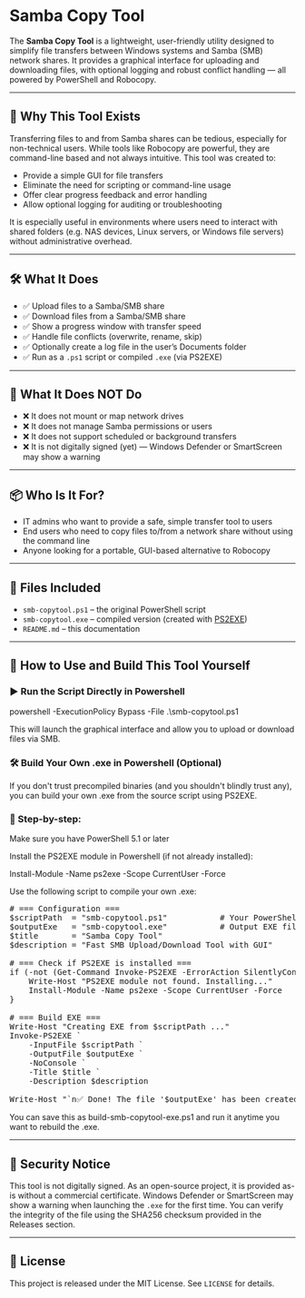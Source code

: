 # Samba Copy Tool

The **Samba Copy Tool** is a lightweight, user-friendly utility designed to simplify file transfers between Windows systems and Samba (SMB) network shares. 
It provides a graphical interface for uploading and downloading files, with optional logging and robust conflict handling — all powered by PowerShell and Robocopy.

---

## 🚀 Why This Tool Exists

Transferring files to and from Samba shares can be tedious, especially for non-technical users. 
While tools like Robocopy are powerful, they are command-line based and not always intuitive. This tool was created to:

- Provide a simple GUI for file transfers
- Eliminate the need for scripting or command-line usage
- Offer clear progress feedback and error handling
- Allow optional logging for auditing or troubleshooting

It is especially useful in environments where users need to interact with shared folders (e.g. NAS devices, Linux servers, or Windows file servers) without administrative overhead.

---

## 🛠 What It Does

- ✅ Upload files to a Samba/SMB share
- ✅ Download files from a Samba/SMB share
- ✅ Show a progress window with transfer speed
- ✅ Handle file conflicts (overwrite, rename, skip)
- ✅ Optionally create a log file in the user’s Documents folder
- ✅ Run as a `.ps1` script or compiled `.exe` (via PS2EXE)

---

## 🚫 What It Does NOT Do

- ❌ It does not mount or map network drives
- ❌ It does not manage Samba permissions or users
- ❌ It does not support scheduled or background transfers
- ❌ It is not digitally signed (yet) — Windows Defender or SmartScreen may show a warning

---

## 📦 Who Is It For?

- IT admins who want to provide a safe, simple transfer tool to users
- End users who need to copy files to/from a network share without using the command line
- Anyone looking for a portable, GUI-based alternative to Robocopy

---

## 📁 Files Included

- `smb-copytool.ps1` – the original PowerShell script
- `smb-copytool.exe` – compiled version (created with [PS2EXE](https://github.com/MScholtes/PS2EXE))
- `README.md` – this documentation

---

## 🧪 How to Use and Build This Tool Yourself

### ▶️ Run the Script Directly in Powershell

powershell -ExecutionPolicy Bypass -File .\smb-copytool.ps1

This will launch the graphical interface and allow you to upload or download files via SMB.


### 🛠️ Build Your Own .exe in Powershell (Optional)
If you don't trust precompiled binaries (and you shouldn't blindly trust any), you can build your own .exe from the source script using PS2EXE.

### 🔧 Step-by-step:
Make sure you have PowerShell 5.1 or later

Install the PS2EXE module in Powershell (if not already installed):

Install-Module -Name ps2exe -Scope CurrentUser -Force


Use the following script to compile your own .exe:

<pre>
# === Configuration ===
$scriptPath  = "smb-copytool.ps1"           # Your PowerShell script
$outputExe   = "smb-copytool.exe"           # Output EXE file
$title       = "Samba Copy Tool"
$description = "Fast SMB Upload/Download Tool with GUI"

# === Check if PS2EXE is installed ===
if (-not (Get-Command Invoke-PS2EXE -ErrorAction SilentlyContinue)) {
    Write-Host "PS2EXE module not found. Installing..."
    Install-Module -Name ps2exe -Scope CurrentUser -Force
}

# === Build EXE ===
Write-Host "Creating EXE from $scriptPath ..."
Invoke-PS2EXE `
    -InputFile $scriptPath `
    -OutputFile $outputExe `
    -NoConsole `
    -Title $title `
    -Description $description

Write-Host "`n✅ Done! The file '$outputExe' has been created."
</pre>

You can save this as build-smb-copytool-exe.ps1 and run it anytime you want to rebuild the .exe.

---

## 🔐 Security Notice

This tool is not digitally signed. As an open-source project, it is provided as-is without a commercial certificate. 
Windows Defender or SmartScreen may show a warning when launching the `.exe` for the first time. 
You can verify the integrity of the file using the SHA256 checksum provided in the Releases section.

---

## 📜 License

This project is released under the MIT License. See `LICENSE` for details.
